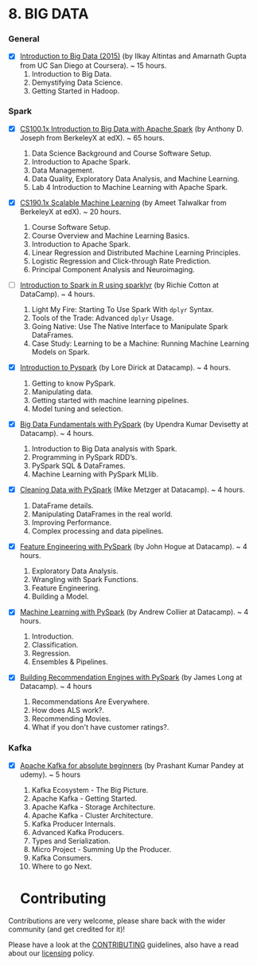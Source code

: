 
# 8. BIG DATA 
### General 
- [X] [Introduction to Big Data (2015)](https://www.coursera.org/learn/big-data-introduction) (by Ilkay Altintas and Amarnath Gupta from UC San Diego at Coursera). ~ 15 hours.
  1. Introduction to Big Data.
  2. Demystifying Data Science.
  3. Getting Started in Hadoop.

### Spark 
- [X] [CS100.1x Introduction to Big Data with Apache Spark](https://courses.edx.org/courses/BerkeleyX/CS100.1x/1T2015/course/) (by Anthony D. Joseph from BerkeleyX at edX). ~ 65 hours.
  1. Data Science Background and Course Software Setup.
  2. Introduction to Apache Spark.
  3. Data Management.
  4. Data Quality, Exploratory Data Analysis, and Machine Learning.
  5. Lab 4 Introduction to Machine Learning with Apache Spark.

- [X] [CS190.1x Scalable Machine Learning](https://courses.edx.org/courses/BerkeleyX/CS190.1x/1T2015/course/) (by Ameet Talwalkar from BerkeleyX at edX). ~ 20 hours.
  1. Course Software Setup.
  2. Course Overview and Machine Learning Basics.
  3. Introduction to Apache Spark.
  4. Linear Regression and Distributed Machine Learning Principles.
  5. Logistic Regression and Click-through Rate Prediction.
  6. Principal Component Analysis and Neuroimaging.

- [ ] [Introduction to Spark in R using sparklyr](https://www.datacamp.com/courses/introduction-to-spark-in-r-using-sparklyr) (by Richie Cotton at DataCamp). ~ 4 hours.
  1. Light My Fire: Starting To Use Spark With `dplyr` Syntax.
  2. Tools of the Trade: Advanced `dplyr` Usage.
  3. Going Native: Use The Native Interface to Manipulate Spark DataFrames.
  4. Case Study: Learning to be a Machine: Running Machine Learning Models on Spark.

- [X] [Introduction to Pyspark](https://www.datacamp.com/courses/introduction-to-pyspark) (by Lore Dirick at Datacamp). ~ 4 hours.
  1. Getting to know PySpark.
  2. Manipulating data.
  3. Getting started with machine learning pipelines. 
  4. Model tuning and selection.

- [X] [Big Data Fundamentals with PySpark](https://www.datacamp.com/courses/big-data-fundamentals-with-pyspark) (by Upendra Kumar Devisetty at Datacamp). ~ 4 hours.
  1. Introduction to Big Data analysis with Spark.
  2. Programming in PySpark RDD’s. 
  3. PySpark SQL & DataFrames.
  4. Machine Learning with PySpark MLlib.

- [X] [Cleaning Data with PySpark](https://www.datacamp.com/courses/cleaning-data-with-pyspark) (Mike Metzger at Datacamp). ~ 4 hours.
  1. DataFrame details.
  2. Manipulating DataFrames in the real world.
  3. Improving Performance.
  4. Complex processing and data pipelines. 

- [X] [Feature Engineering with PySpark](https://www.datacamp.com/courses/feature-engineering-with-pyspark) (by John Hogue at Datacamp). ~ 4 hours.
  1. Exploratory Data Analysis.
  2. Wrangling with Spark Functions.
  3. Feature Engineering.
  4. Building a Model. 

- [X] [Machine Learning with PySpark](https://www.datacamp.com/courses/machine-learning-with-pyspark) (by Andrew Collier at Datacamp). ~ 4 hours.
  1. Introduction.
  2. Classification.
  3. Regression.
  4. Ensembles & Pipelines.

- [X] [Building Recommendation Engines with PySpark](https://www.datacamp.com/courses/recommendation-engines-in-pyspark) (by James Long at Datacamp). ~ 4 hours
  1. Recommendations Are Everywhere.
  2. How does ALS work?.
  3. Recommending Movies.
  4. What if you don't have customer ratings?.

### Kafka
- [X] [Apache Kafka for absolute beginners](https://www.udemy.com/course/apache-kafka-for-beginners) (by Prashant Kumar Pandey at udemy). ~ 5 hours
  1. Kafka Ecosystem - The Big Picture.
  2. Apache Kafka - Getting Started.
  3. Apache Kafka - Storage Architecture.
  4. Apache Kafka - Cluster Architecture.
  5. Kafka Producer Internals.
  6. Advanced Kafka Producers.
  7. Types and Serialization.
  8. Micro Project - Summing Up the Producer.
  9. Kafka Consumers.
  10. Where to go Next.
  
  # Contributing

Contributions are very welcome, please share back with the wider community (and get credited for it)!

Please have a look at the [CONTRIBUTING](contributing.md) guidelines, also have a read about our [licensing](https://github.com/Data-Science-Community-SRM/Resourceify/blob/master/LICENSE) policy.


